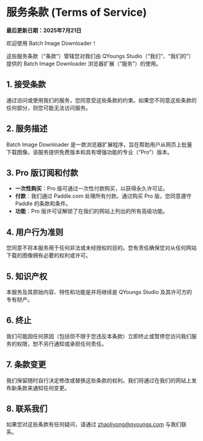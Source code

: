 
# 服务条款 (Terms of Service)

**最后更新日期：2025年7月21日**

欢迎使用 Batch Image Downloader！

这些服务条款（“条款”）管辖您对我们由 QYoungs Studio（“我们”、“我们的”）提供的 Batch Image Downloader 浏览器扩展（“服务”）的使用。

## 1. 接受条款
通过访问或使用我们的服务，您同意受这些条款的约束。如果您不同意这些条款的任何部分，则您可能无法访问服务。

## 2. 服务描述
Batch Image Downloader 是一款浏览器扩展程序，旨在帮助用户从网页上批量下载图像。该服务提供免费版本和具有增强功能的专业（“Pro”）版本。

## 3. Pro 版订阅和付款
- **一次性购买**：Pro 版可通过一次性付款购买，以获得永久许可证。
- **付款**：我们通过 Paddle.com 处理所有付款。通过购买 Pro 版，您同意遵守 Paddle 的条款和条件。
- **功能**：Pro 版许可证解锁了在我们的网站上列出的所有高级功能。

## 4. 用户行为准则
您同意不将本服务用于任何非法或未经授权的目的。您有责任确保您对从任何网站下载的图像拥有必要的权利或许可。

## 5. 知识产权
本服务及其原始内容、特性和功能是并将继续是 QYoungs Studio 及其许可方的专有财产。

## 6. 终止
我们可能因任何原因（包括但不限于您违反本条款）立即终止或暂停您访问我们服务的权限，恕不另行通知或承担任何责任。

## 7. 条款变更
我们保留随时自行决定修改或替换这些条款的权利。我们将通过在我们的网站上发布新条款来通知任何变更。

## 8. 联系我们
如果您对这些条款有任何疑问，请通过 zhaoliyong@qyoungs.com 与我们联系。
